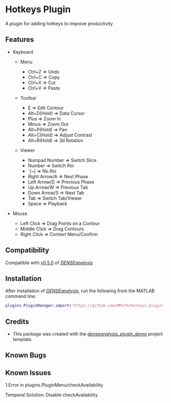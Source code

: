 # Hotkeys Plugin

A plugin for adding hotkeys to improve productivity

## Features
- Keyboard
	- Menu
		- Ctrl+Z => Undo
		- Ctrl+C => Copy
		- Ctrl+X => Cut
		- Ctrl+V => Paste

	- Toolbar
		- E => Edit Contour
		- Alt+D(Hold) => Data Cursor
		- Plus => Zoom In
		- Minus => Zoom Out
		- Alt+P(Hold) => Pan
		- Alt+C(Hold) => Adjust Contrast
		- Alt+R(Hold) => 3d Rotation

	- Viewer
		- Numpad Number => Switch Slice
		- Number => Switch Roi
		- `(~) => No Roi
		- Right Arrow/A => Next Phase
		- Left Arrow/D => Previous Phase
		- Up Arrow/W => Previous Tab
		- Down Arrow/S => Next Tab
		- Tab => Switch Tab/Viewer
		- Space => Playback

- Mouse
	- Left Click => Drag Points on a Contour
	- Middle Click => Drag Contours
	- Right Click => Context Menu/Confirm
			
## Compatibility
Compatible with [v0.5.0](https://github.com/denseanalysis/denseanalysis/blob/master/CHANGELOG) of [*DENSEanalysis*](https://github.com/denseanalysis/denseanalysis)

## Installation
After installation of [*DENSEanalysis*](https://github.com/denseanalysis/denseanalysis), run the following from the MATLAB command line:

```matlab
plugins.PluginManager.import('https://github.com/MMoTH/Hotkeys_plugin')
```

## Credits
* This package was created with the [*denseanalysis_plugin_demo*](https://github.com/denseanalysis/denseanalysis_plugin_demo) project template.

## Known Bugs

## Known Issues
1.Error in plugins.PluginMenu/checkAvailability

Temperal Solution: Disable checkAvailability
